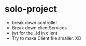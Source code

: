 # solo-project

- break down controller
- Break down clientServices
- jwt for the _id in client
- Try to make Client file smaller. XD




